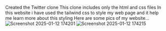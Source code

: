 Created the Twitter clone 
This clone includes only the html and css files 
In this website i have used the tailwind css to style my web page and it help me learn more about this styling 
Here are some pics of my website...
![Screenshot 2025-01-12 174201](https://github.com/user-attachments/assets/4582fec9-c5b5-425a-9def-cc902d68c3ba)
![Screenshot 2025-01-12 174215](https://github.com/user-attachments/assets/42167738-bec8-47f8-80ed-25eba35e0159)
